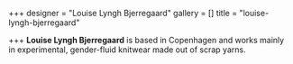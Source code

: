 +++
designer = "Louise Lyngh Bjerregaard"
gallery = []
title = "louise-lyngh-bjerregaard"

+++
**Louise Lyngh Bjerregaard** is based in Copenhagen and works mainly in experimental, gender-fluid knitwear made out of scrap yarns.